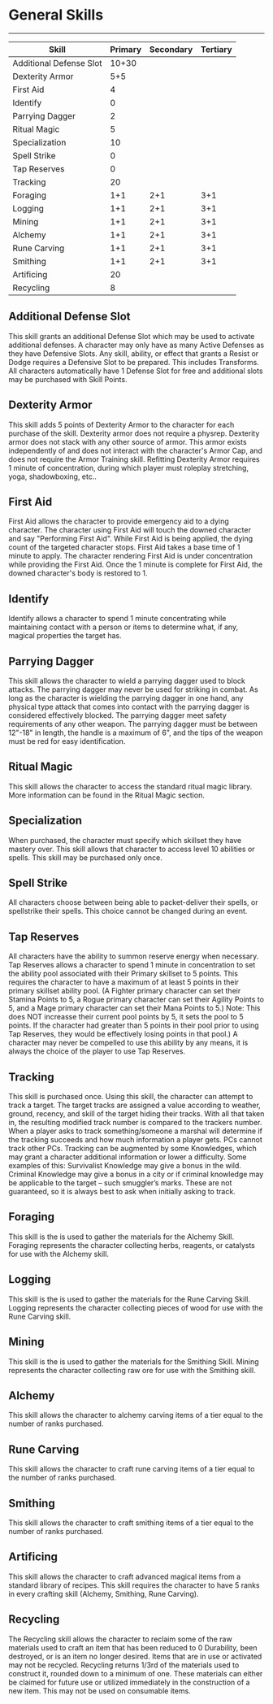 # General Skills

---

| Skill | Primary | Secondary | Tertiary |
|---|---|---|---|
|Additional Defense Slot|10+30|||
|Dexterity Armor|5+5|||
|First Aid|4|||
|Identify|0|||
|Parrying Dagger|2|||
|Ritual Magic|5|||
|Specialization|10|||
|Spell Strike|0|||
|Tap Reserves|0|||
|Tracking|20|||
|Foraging|1+1|2+1|3+1|
|Logging|1+1|2+1|3+1|
|Mining|1+1|2+1|3+1|
|Alchemy|1+1|2+1|3+1|
|Rune Carving|1+1|2+1|3+1|
|Smithing|1+1|2+1|3+1|
|Artificing|20|||
|Recycling|8|||

## Additional Defense Slot  
This skill grants an additional Defense Slot which may be used to activate additional defenses.  A character may only have as many Active Defenses as they have Defensive Slots.  Any skill, ability, or effect that grants a Resist or Dodge requires a Defensive Slot to be prepared.  This includes Transforms.  All characters automatically have 1 Defense Slot for free and additional slots may be purchased with Skill Points.

## Dexterity Armor  
This skill adds 5 points of Dexterity Armor to the character for each purchase of the skill. Dexterity armor does not require a physrep.  Dexterity armor does not stack with any other source of armor.  This armor exists independently of and does not interact with the character's Armor Cap, and does not require the Armor Training skill. Refitting Dexterity Armor requires 1 minute of concentration, during which player must roleplay stretching, yoga, shadowboxing, etc..

## First Aid  
First Aid allows the character to provide emergency aid to a dying character. The character using First Aid will touch the downed character and say "Performing First Aid". While First Aid is being applied, the dying count of the targeted character stops. First Aid takes a base time of 1 minute to apply.  The character rendering First Aid is under concentration while providing the First Aid. Once the 1 minute is complete for First Aid, the downed character's body is restored to 1.

## Identify  
Identify allows a character to spend 1 minute concentrating while maintaining contact with a person or items to determine what, if any, magical properties the target has.

## Parrying Dagger  
This skill allows the character to wield a parrying dagger used to block attacks.   The parrying dagger may never be used for striking in combat. As long as the character is wielding the parrying dagger in one hand, any physical type attack that comes into contact with the parrying dagger is considered effectively blocked. The parrying dagger meet safety requirements of any other weapon.  The parrying dagger must be between 12"-18" in length, the handle is a maximum of 6", and the tips of the weapon must be red for easy identification.

## Ritual Magic  
This skill allows the character to access the standard ritual magic library.  More information can be found in the Ritual Magic section.

## Specialization  
When purchased, the character must specify which skillset they have mastery over. This skill allows that character to access level 10 abilities or spells.  This skill may be purchased only once.

## Spell Strike  
All characters choose between being able to packet-deliver their spells, or spellstrike their spells. This choice cannot be changed during an event.

## Tap Reserves  
All characters have the ability to summon reserve energy when necessary. Tap Reserves allows a character to spend 1 minute in concentration to set the ability pool associated with their Primary skillset to 5 points. This requires the character to have a maximum of at least 5 points in their primary skillset ability pool. (A Fighter primary character can set their Stamina Points to 5, a Rogue primary character can set their Agility Points to 5, and a Mage primary character can set their Mana Points to 5.) Note: This does NOT increasse their current pool points by 5, it sets the pool to 5 points. If the character had greater than 5 points in their pool prior to using Tap Reserves, they would be effectively losing points in that pool.) A character may never be compelled to use this ability by any means, it is always the choice of the player to use Tap Reserves.

## Tracking  
This skill is purchased once. Using this skill, the character can attempt to track a target. The target tracks are assigned a value according to weather, ground, recency, and skill of the target hiding their tracks. With all that taken in, the resulting modified track number is compared to the trackers number.  When a player asks to track something/someone a marshal will determine if the tracking succeeds and how much information a player gets. PCs cannot track other PCs.  Tracking can be augmented by some Knowledges, which may grant a character additional information or lower a difficulty.  Some examples of this:  Survivalist Knowledge may give a bonus in the wild.  Criminal Knowledge may give a bonus in a city or if criminal knowledge may be applicable to the target – such smuggler’s marks.  These are not guaranteed, so it is always best to ask when initially asking to track. 

## Foraging  
This skill is the is used to gather the materials for the Alchemy Skill. Foraging represents the character collecting herbs, reagents, or catalysts for use with the Alchemy skill.

## Logging  
This skill is the is used to gather the materials for the Rune Carving Skill. Logging represents the character collecting pieces of wood for use with the Rune Carving skill.

## Mining  
This skill is the is used to gather the materials for the Smithing Skill. Mining represents the character collecting raw ore for use with the Smithing skill.

## Alchemy  
This skill allows the character to alchemy carving items of a tier equal to the number of ranks purchased.

## Rune Carving  
This skill allows the character to craft rune carving items of a tier equal to the number of ranks purchased.

## Smithing  
This skill allows the character to craft smithing items of a tier equal to the number of ranks purchased.

## Artificing  
This skill allows the character to craft advanced magical items from a standard library of recipes.  This skill requires the character to have 5 ranks in every crafting skill (Alchemy, Smithing, Rune Carving).

## Recycling  
The Recycling skill allows the character to reclaim some of the raw materials used to craft an item that has been reduced to 0 Durability, been destroyed, or is an item no longer desired.  Items that are in use or activated may not be recycled.  Recycling returns 1/3rd of the materials used to construct it, rounded down to a minimum of one. These materials can either be claimed for future use or utilized immediately in the construction of a new item. This may not be used on consumable items.
